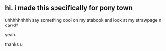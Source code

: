 ## hi. i made this specifically for pony town
uhhhhhhhhh say something cool on my atabook and look at my strawpage n carrd? 

yeah.

thanks u

